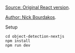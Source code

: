 
[Source: Original React version](https://hackernoon.com/tensorflow-js-real-time-object-detection-in-10-lines-of-code-baf15dfb95b2).

[Author: Nick Bourdakos](https://medium.com/@bourdakos1).

Setup

```
cd object-detection-nextjs
npm install
npm run dev
```
